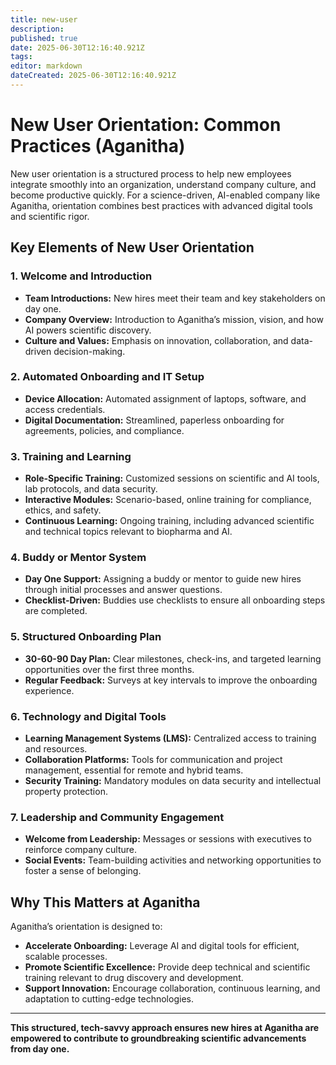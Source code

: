 ```yaml
---
title: new-user
description: 
published: true
date: 2025-06-30T12:16:40.921Z
tags: 
editor: markdown
dateCreated: 2025-06-30T12:16:40.921Z
---
```


# New User Orientation: Common Practices (Aganitha)

New user orientation is a structured process to help new employees integrate smoothly into an organization, understand company culture, and become productive quickly. For a science-driven, AI-enabled company like Aganitha, orientation combines best practices with advanced digital tools and scientific rigor.

## Key Elements of New User Orientation

### 1. **Welcome and Introduction**
- **Team Introductions:** New hires meet their team and key stakeholders on day one.
- **Company Overview:** Introduction to Aganitha’s mission, vision, and how AI powers scientific discovery.
- **Culture and Values:** Emphasis on innovation, collaboration, and data-driven decision-making.

### 2. **Automated Onboarding and IT Setup**
- **Device Allocation:** Automated assignment of laptops, software, and access credentials.
- **Digital Documentation:** Streamlined, paperless onboarding for agreements, policies, and compliance.

### 3. **Training and Learning**
- **Role-Specific Training:** Customized sessions on scientific and AI tools, lab protocols, and data security.
- **Interactive Modules:** Scenario-based, online training for compliance, ethics, and safety.
- **Continuous Learning:** Ongoing training, including advanced scientific and technical topics relevant to biopharma and AI.

### 4. **Buddy or Mentor System**
- **Day One Support:** Assigning a buddy or mentor to guide new hires through initial processes and answer questions.
- **Checklist-Driven:** Buddies use checklists to ensure all onboarding steps are completed.

### 5. **Structured Onboarding Plan**
- **30-60-90 Day Plan:** Clear milestones, check-ins, and targeted learning opportunities over the first three months.
- **Regular Feedback:** Surveys at key intervals to improve the onboarding experience.

### 6. **Technology and Digital Tools**
- **Learning Management Systems (LMS):** Centralized access to training and resources.
- **Collaboration Platforms:** Tools for communication and project management, essential for remote and hybrid teams.
- **Security Training:** Mandatory modules on data security and intellectual property protection.

### 7. **Leadership and Community Engagement**
- **Welcome from Leadership:** Messages or sessions with executives to reinforce company culture.
- **Social Events:** Team-building activities and networking opportunities to foster a sense of belonging.

## Why This Matters at Aganitha

Aganitha’s orientation is designed to:
- **Accelerate Onboarding:** Leverage AI and digital tools for efficient, scalable processes.
- **Promote Scientific Excellence:** Provide deep technical and scientific training relevant to drug discovery and development.
- **Support Innovation:** Encourage collaboration, continuous learning, and adaptation to cutting-edge technologies.

---

**This structured, tech-savvy approach ensures new hires at Aganitha are empowered to contribute to groundbreaking scientific advancements from day one.**
